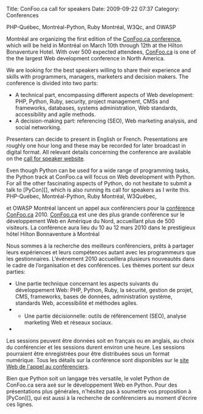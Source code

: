 Title: ConFoo.ca call for speakers
Date: 2009-09-22 07:37
Category: Conferences

<!--:en-->PHP-Québec, Montréal-Python, Ruby Montréal, W3Qc, and OWASP
Montréal are organizing the first edition of the [ConFoo.ca
conference][], which will be held in Montréal on March 10th through 12th
at the Hilton Bonaventure Hotel. With over 500 expected attendees,
[ConFoo.ca][ConFoo.ca conference] is one of the the largest Web
development conference in North America.

We are looking for the best speakers willing to share their experience
and skills with programmers, managers, marketers and decision makers.
The conference is divided into two parts:

-   A technical part, encompassing different aspects of Web development:
    PHP, Python, Ruby, security, project management, CMSs and
    frameworks, databases, systems administration, Web standards,
    accessibility and agile methods.
-   A decision-making part: referencing (SEO), Web marketing analysis,
    and social networking.

Presenters can decide to present in English or French. Presentations are
roughly one hour long and these may be recorded for later broadcast in
digital format. All relevant details concerning the conference are
available on the [call for speaker website][].

</p>
Even though Python can be used for a wide range of programming tasks,
the Python track at ConFoo.ca will focus on Web development with Python.
For all the other fascinating aspects of Python, do not hesitate to
submit a talk to [PyCon][], which is also running its call for speakers
as I write this.

<!--:--><!--:fr-->PHP-Québec, Montréal-Python, Ruby Montréal, W3Québec,
et OWASP Montréal lancent un appel aux conférenciers pour la [conférence
ConFoo.ca][ConFoo.ca conference] 2010. [ConFoo.ca][ConFoo.ca conference]
est une des plus grande conférence sur le développement Web en Amérique
du Nord, accueillant plus de 500 visiteurs. La conférence aura lieu du
10 au 12 mars 2010 dans le prestigieux hôtel Hilton Bonnaventure à
Montréal

Nous sommes à la recherche des meilleurs conférenciers, prêts à partager
leurs expériences et leurs compétences autant avec les programmeurs que
les gestionnaires. L’événement 2010 accueillera plusieurs nouveautés
dans le cadre de l’organisation et des conférences. Les thèmes portent
sur deux parties:

-   Une partie technique concernant les aspects suivants du
    développement Web: PHP, Python, Ruby, la sécurité, gestion de
    projet, CMS, frameworks, bases de données, administration système,
    standards Web, accessibilité et méthodes agiles.
-   -   Une partie décisionnelle: outils de référencement (SEO), analyse
    marketing Web et réseaux sociaux.
-   

Les sessions peuvent être données soit en français ou en anglais, au
choix du conférencier et les sessions durent environ une heure. Les
sessions pourraient être enregistrées pour être distribuées sous un
format numérique. Tous les détails sur la conférence sont disponibles
sur le [site Web de l'appel au conférenciers][].

</p>
Bien que Python soit un langage très versatile, le volet Python de
ConFoo.ca sera axé sur le développement Web en Python. Pour des
présentations plus générales, n'hésitez pas à soumettre vos proposition
à [PyCon][], qui est aussi à la recherche de conférenciers au moment
d'écrire ces lignes.

<!--:-->

  [ConFoo.ca conference]: http://confoo.ca
  [call for speaker website]: http://confoo.ca/en/cfp
  [PyCon]: http://us.pycon.org/2010/about/
  [site Web de l'appel au conférenciers]: http://confoo.ca/fr/cfp
